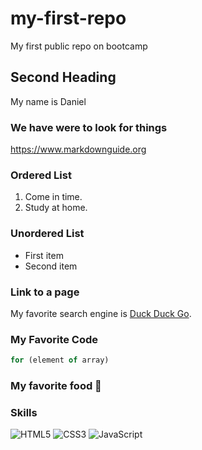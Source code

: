 # my-first-repo
My first public repo on bootcamp

## Second Heading 
My name is Daniel

### We have were to look for things
https://www.markdownguide.org


### Ordered List
1. Come in time.
2. Study at home.

### Unordered List
- First item
- Second item

### Link to a page
My favorite search engine is [Duck Duck Go](https://duckduckgo.com).

### My Favorite Code
``` js
for (element of array)
```

### My favorite food 🍕

### Skills

![HTML5](https://img.shields.io/badge/HTML5-E34F26?style=for-the-badge&logo=html5&logoColor=white)
![CSS3](https://img.shields.io/badge/CSS3-1572B6?style=for-the-badge&logo=css3&logoColor=white)
![JavaScript](https://img.shields.io/badge/JavaScript-323330?style=for-the-badge&logo=javascript&logoColor=F7DF1E)
